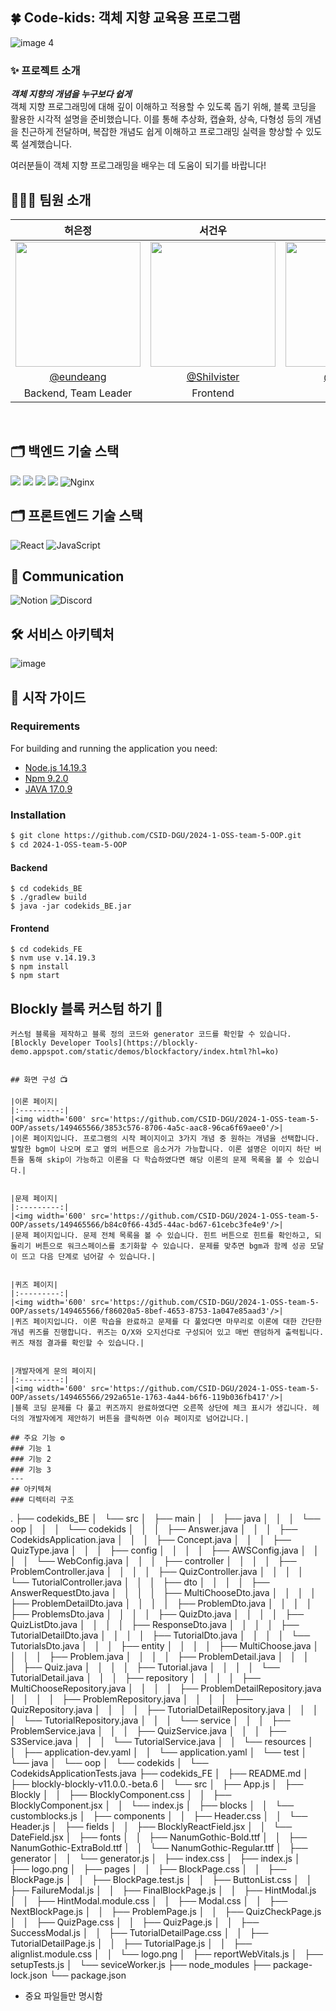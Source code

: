 ## 🍀 Code-kids: 객체 지향 교육용 프로그램
![image 4](https://github.com/CSID-DGU/2024-1-OSS-team-5-OOP/assets/111877048/2ce8a60e-1f89-4589-b66d-2a4d0b128d8c)

### ✨ 프로젝트 소개
_**객체 지향의 개념을 누구보다 쉽게**_<br>
객체 지향 프로그래밍에 대해 깊이 이해하고 적용할 수 있도록 돕기 위해, 블록 코딩을 활용한 시각적 설명을 준비했습니다. 이를 통해 추상화, 캡슐화, 상속, 다형성 등의 개념을 친근하게 전달하며, 복잡한 개념도 쉽게 이해하고 프로그래밍 실력을 향상할 수 있도록 설계했습니다.

여러분들이 객체 지향 프로그래밍을 배우는 데 도움이 되기를 바랍니다!

## 🧑🏻‍💻 팀원 소개
|     허은정     |     서건우     |     이해니    |
|:--------------:|:--------------:|:--------------:|
| <img src="https://avatars.githubusercontent.com/u/111877048?v=4" width="200px"/> | <img src="https://avatars.githubusercontent.com/u/10668347?v=4" width="200px"/> | <img src="https://avatars.githubusercontent.com/u/149465566?v=4" width="200px"/> |
|     [@eundeang](https://github.com/eundeang)     |     [@Shilvister](https://github.com/gws8820)     |     [@haeni82](https://github.com/haeni82)     |
| Backend, Team Leader | Frontend | Frontend|
<!-- 역할 분담 작성 -->

<br>

## 🗂 백엔드 기술 스택
<!-- 버전 명시 -->
<img src="https://img.shields.io/badge/java 17-007396?style=for-the-badge&logo=java&logoColor=white"> <img src="https://img.shields.io/badge/spring-6DB33F?style=for-the-badge&logo=spring&logoColor=white"> <img src="https://img.shields.io/badge/mysql-4479A1?style=for-the-badge&logo=mysql&logoColor=white"> <img src="https://img.shields.io/badge/AWS-%23FF9900.svg?style=for-the-badge&logo=amazon-aws&logoColor=white"> ![Nginx](https://img.shields.io/badge/nginx-%23009639.svg?style=for-the-badge&logo=nginx&logoColor=white)
## 🗂 프론트엔드 기술 스택
![React](https://img.shields.io/badge/react-%2320232a.svg?style=for-the-badge&logo=react&logoColor=%2361DAFB) ![JavaScript](https://img.shields.io/badge/javascript-%23323330.svg?style=for-the-badge&logo=javascript&logoColor=%23F7DF1E)
## 📣 Communication
![Notion](https://img.shields.io/badge/Notion-000000?style=for-the-badge&logo=Notion&logoColor=white)
![Discord](https://img.shields.io/badge/Discord-%235865F2.svg?style=for-the-badge&logo=discord&logoColor=white)

## 🛠️ 서비스 아키텍처

![image](https://github.com/CSID-DGU/2024-1-OSS-team-5-OOP/assets/111877048/d32d7360-28a0-4be5-b804-0b8352d7bfe8)

## 💎 시작 가이드
### Requirements
For building and running the application you need:

- [Node.js 14.19.3](https://nodejs.org/ca/blog/release/v14.19.3/)
- [Npm 9.2.0](https://www.npmjs.com/package/npm/v/9.2.0)
- [JAVA 17.0.9](https://www.oracle.com/java/technologies/javase/jdk17-archive-downloads.html)

### Installation
``` bash
$ git clone https://github.com/CSID-DGU/2024-1-OSS-team-5-OOP.git
$ cd 2024-1-OSS-team-5-OOP
```

#### Backend
```
$ cd codekids_BE
$ ./gradlew build
$ java -jar codekids_BE.jar
```

#### Frontend
```
$ cd codekids_FE
$ nvm use v.14.19.3
$ npm install 
$ npm start
```

## Blockly 블록 커스텀 하기 🧩
```
커스텀 블록을 제작하고 블록 정의 코드와 generator 코드를 확인할 수 있습니다.
[Blockly Developer Tools](https://blockly-demo.appspot.com/static/demos/blockfactory/index.html?hl=ko)


## 화면 구성 📺

|이론 페이지|
|:---------:|
|<img width='600' src='https://github.com/CSID-DGU/2024-1-OSS-team-5-OOP/assets/149465566/3853c576-8706-4a5c-aac8-96ca6f69aee0'/>|
|이론 페이지입니다. 프로그램의 시작 페이지이고 3가지 개념 중 원하는 개념을 선택합니다. 발랄한 bgm이 나오며 로고 옆의 버튼으로 음소거가 가능합니다. 이론 설명은 이미지 하단 버튼을 통해 skip이 가능하고 이론을 다 학습하였다면 해당 이론의 문제 목록을 볼 수 있습니다.|


|문제 페이지|
|:---------:|
|<img width='600' src='https://github.com/CSID-DGU/2024-1-OSS-team-5-OOP/assets/149465566/b84c0f66-43d5-44ac-bd67-61cebc3fe4e9'/>|
|문제 페이지입니다. 문제 전체 목록을 볼 수 있습니다. 힌트 버튼으로 힌트를 확인하고, 되돌리기 버튼으로 워크스페이스를 초기화할 수 있습니다. 문제를 맞추면 bgm과 함께 성공 모달이 뜨고 다음 단계로 넘어갈 수 있습니다.|


|퀴즈 페이지|
|:---------:|
|<img width='600' src='https://github.com/CSID-DGU/2024-1-OSS-team-5-OOP/assets/149465566/f86020a5-8bef-4653-8753-1a047e85aad3'/>|
|퀴즈 페이지입니다. 이론 학습을 완료하고 문제를 다 풀었다면 마무리로 이론에 대한 간단한 개념 퀴즈를 진행합니다. 퀴즈는 O/X와 오지선다로 구성되어 있고 매번 랜덤하게 출력됩니다. 퀴즈 채점 결과를 확인할 수 있습니다.|


|개발자에게 문의 페이지|
|:---------:|
|<img width='600' src='https://github.com/CSID-DGU/2024-1-OSS-team-5-OOP/assets/149465566/292a651e-1763-4a44-b6f6-119b036fb417'/>|
|블록 코딩 문제를 다 풀고 퀴즈까지 완료하였다면 오른쪽 상단에 체크 표시가 생깁니다. 헤더의 개발자에게 제안하기 버튼을 클릭하면 이슈 페이지로 넘어갑니다.|

## 주요 기능 ⚙️
### 기능 1
### 기능 2
### 기능 3
---
## 아키텍쳐
### 디렉터리 구조
```
.
├── codekids_BE
│   └── src
│       ├── main
│       │   ├── java
│       │   │   └── oop
│       │   │       └── codekids
│       │   │           ├── Answer.java
│       │   │           ├── CodekidsApplication.java
│       │   │           ├── Concept.java
│       │   │           ├── QuizType.java
│       │   │           ├── config
│       │   │           │   ├── AWSConfig.java
│       │   │           │   └── WebConfig.java
│       │   │           ├── controller
│       │   │           │   ├── ProblemController.java
│       │   │           │   ├── QuizController.java
│       │   │           │   └── TutorialController.java
│       │   │           ├── dto
│       │   │           │   ├── AnswerRequestDto.java
│       │   │           │   ├── MultiChooseDto.java
│       │   │           │   ├── ProblemDetailDto.java
│       │   │           │   ├── ProblemDto.java
│       │   │           │   ├── ProblemsDto.java
│       │   │           │   ├── QuizDto.java
│       │   │           │   ├── QuizListDto.java
│       │   │           │   ├── ResponseDto.java
│       │   │           │   ├── TutorialDetailDto.java
│       │   │           │   ├── TutorialDto.java
│       │   │           │   └── TutorialsDto.java
│       │   │           ├── entity
│       │   │           │   ├── MultiChoose.java
│       │   │           │   ├── Problem.java
│       │   │           │   ├── ProblemDetail.java
│       │   │           │   ├── Quiz.java
│       │   │           │   ├── Tutorial.java
│       │   │           │   └── TutorialDetail.java
│       │   │           ├── repository
│       │   │           │   ├── MultiChooseRepository.java
│       │   │           │   ├── ProblemDetailRepository.java
│       │   │           │   ├── ProblemRepository.java
│       │   │           │   ├── QuizRepository.java
│       │   │           │   ├── TutorialDetailRepository.java
│       │   │           │   └── TutorialRepository.java
│       │   │           └── service
│       │   │               ├── ProblemService.java
│       │   │               ├── QuizService.java
│       │   │               ├── S3Service.java
│       │   │               └── TutorialService.java
│       │   └── resources
│       │       ├── application-dev.yaml
│       │       └── application.yaml
│       └── test
│           └── java
│               └── oop
│                   └── codekids
│                       └── CodekidsApplicationTests.java
├── codekids_FE
│   ├── README.md
│   ├── blockly-blockly-v11.0.0.-beta.6
│   └── src
│       ├── App.js
│       ├── Blockly
│       │   ├── BlocklyComponent.css
│       │   ├── BlocklyComponent.jsx
│       │   └── index.js
│       ├── blocks
│       │   └── customblocks.js
│       ├── components
│       │   ├── Header.css
│       │   └── Header.js
│       ├── fields
│       │   ├── BlocklyReactField.jsx
│       │   └── DateField.jsx
│       ├── fonts
│       │   ├── NanumGothic-Bold.ttf
│       │   ├── NanumGothic-ExtraBold.ttf
│       │   └── NanumGothic-Regular.ttf
│       ├── generator
│       │   └── generator.js
│       ├── index.css
│       ├── index.js
│       ├── logo.png
│       ├── pages
│       │   ├── BlockPage.css
│       │   ├── BlockPage.js
│       │   ├── BlockPage.test.js
│       │   ├── ButtonList.css
│       │   ├── FailureModal.js
│       │   ├── FinalBlockPage.js
│       │   ├── HintModal.js
│       │   ├── HintModal.module.css
│       │   ├── Modal.css
│       │   ├── NextBlockPage.js
│       │   ├── ProblemPage.js
│       │   ├── QuizCheckPage.js
│       │   ├── QuizPage.css
│       │   ├── QuizPage.js
│       │   ├── SuccessModal.js
│       │   ├── TutorialDetailPage.css
│       │   ├── TutorialDetailPage.js
│       │   ├── TutorialPage.js
│       │   ├── alignlist.module.css
│       │   └── logo.png
│       ├── reportWebVitals.js
│       ├── setupTests.js
│       └── seviceWorker.js
├── node_modules
├── package-lock.json
└── package.json
* 중요 파일들만 명시함
```
